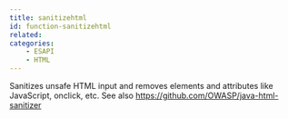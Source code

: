 ```yaml
---
title: sanitizehtml
id: function-sanitizehtml
related:
categories:
    - ESAPI
    - HTML
---
```


Sanitizes unsafe HTML input and removes elements and attributes like JavaScript, onclick, etc.
See also https://github.com/OWASP/java-html-sanitizer